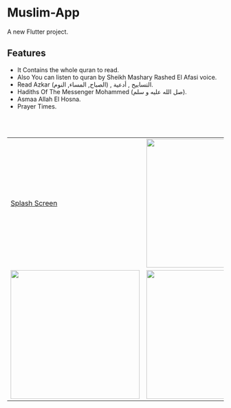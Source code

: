 # Muslim-App

A new Flutter project.

## Features
- It Contains the whole quran to read.
- Also You can listen to quran by Sheikh Mashary Rashed El Afasi voice.
- Read Azkar (الصباح, المساء, النوم) , التسابيح , أدعية.
- Hadiths Of The Messenger Mohammed (صل الله عليه و سلم).
- Asmaa Allah El Hosna.
- Prayer Times.
<br>
<br>

| | ||
| - | - | - |
| [Splash Screen](ScreenShots/1.png) | <img src="https://drive.google.com/uc?export=view&id=1rKtGh-QRsM8m4pwfgicIoGmQitQUG3pf" width=300> | <img src="https://drive.google.com/uc?export=view&id=1KayHnF4aX0EuC_Q_NAt7Fw76uTgAwz1c" width=300>
| <img src="https://drive.google.com/uc?export=view&id=1AZGtPre4ZLACZGZlCKsRsnDFwqgqxnMn" width=300> | <img src="https://drive.google.com/uc?export=view&id=11iRNMpL9sCHIhxN6umOp5IdDrdBb9WZb" width=300> | <img src="https://drive.google.com/uc?export=view&id=1DWd5GDC337Q_XwAYA6aptNngVfKHcBR8" width=300>|
